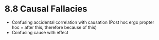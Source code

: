 # 8.8 Causal Fallacies

- Confusing accidental correlation with causation (Post hoc ergo propter hoc = after this, therefore because of this)
- Confusing cause with effect

